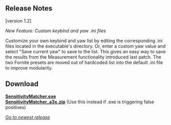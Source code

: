 ## Release Notes

[version 1.2] 

_New Feature: Custom keybind and yaw .ini files_

Customize your own keybind and yaw list by editing the corresponding .ini files located in the executable's directory. Or, enter a custom yaw value and select "Save current yaw" to save to the list. This gives an easy way to save the results from the Measurement functionality introduced last patch. The two Fornite presets are moved out of hardcoded list into the default .ini file to improve modularity.

## Download

[**SensitivityMatcher.exe**](https://github.com/KovaaK/SensitivityMatcher/releases/download/1.2/SensitivityMatcher.exe) \
[**SensitivityMatcher_a3x.zip**](https://github.com/KovaaK/SensitivityMatcher/releases/download/1.2/SensitivityMatcher_a3x.zip) (Use this instead if .exe is triggering false positives)

[_Go to newest release_](https://github.com/KovaaK/SensitivityMatcher/releases/latest)
